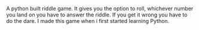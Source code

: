A python built riddle game. It gives you the option to roll, whichever number you land on you have to answer the riddle. If you get it wrong you have to do the dare. I made this game when i first started learning Python.
